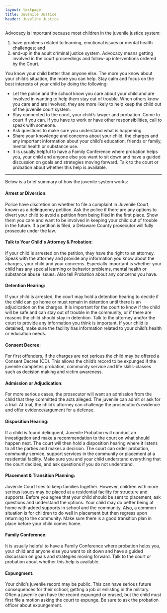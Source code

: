```yaml
---
layout: textpage
title: Juvenile Justice
header: Juveline Justice
---
```


Advocacy is important because most children in the juvenile justice system:

1. have problems related to learning, emotional issues or mental health challenges; and
2. end-up in the adult criminal justice system. Advocacy means getting involved in the court proceedings and follow-up interventions ordered by the Court.

You know your child better than anyone else. The more you know about your child’s situation, the more you can help. Stay calm and focus on the best interests of your child by doing the following:

* Let the police and the school know you care about your child and are involved in wanting to help them stay out of trouble. When others know you care and are involved, they are more likely to help keep the child out of the juvenile court system.
* Stay connected to the court, your child’s lawyer and probation. Come to court if you can. If you have to work or have other responsibilities, call to speak with someone.
* Ask questions to make sure you understand what is happening.
* Share your knowledge and concerns about your child, the charges and any important information about your child’s education, friends or family, mental health or substance use.
* It is usually helpful to have a Family Conference where probation helps you, your child and anyone else you want to sit down and have a guided discussion on goals and strategies moving forward. Talk to the court or probation about whether this help is available.

---

Below is a brief summary of how the juvenile system works:

#### Arrest or Diversion:
Police have discretion on whether to file a complaint in Juvenile Court, known as a delinquency petition. Ask the police if there are any options to divert your child to avoid a petition from being filed in the first place. Show them you care and want to be involved in keeping your child out of trouble in the future. If a petition is filed, a Delaware County prosecutor will fully prosecute under the law.

#### Talk to Your Child's Attorney & Probation:
If your child is arrested on the petition, they have the right to an attorney. Speak with the attorney and provide any information you know about the charges, your child and your concerns. Especially important is whether your child has any special learning or behavior problems, mental health or substance abuse issues. Also tell Probation about any concerns you have.

#### Detention Hearing:
If your child is arrested, the court may hold a detention hearing to decide if the child can go home or must remain in detention until there is an adjudication on the charges. It is important for the court to know if the child will be safe and can stay out of trouble in the community, or if there are reasons the child should stay in detention. Talk to the attorney and/or the court to provide any information you think is important. If your child is detained, make sure the facility has information related to your child’s health or education needs.

#### Consent Decree:
For first offenders, if the charges are not serious the child may be offered a Consent Decree (CD). This allows the child’s record to be expunged if the juvenile completes probation, community service and life skills-classes such as decision making and victim awareness.

#### Admission or Adjudication:
For more serious cases, the prosecutor will want an admission from the child that they committed the acts alleged. The juvenile can admit or ask for a trial. At trial, the child’s attorney can challenge the prosecution’s evidence and offer evidence/argument for a defense.

#### Disposition Hearing:
If a child is found delinquent, Juvenile Probation will conduct an investigation and make a recommendation to the court on what should happen next. The court will then hold a disposition hearing where it listens to all the parties and makes a decision. The court can order probation, community service, support services in the community or placement at a residential facility. Make sure you and your child understand everything that the court decides, and ask questions if you do not understand.

#### Placement & Transition Planning:
Juvenile Court tries to keep families together. However, children with more serious issues may be placed at a residential facility for structure and supports. Before you agree that your child should be sent to placement, ask questions and understand the options. Your child may do better being at home with added supports in school and the community. Also, a common situation is for children to do well in placement but then regress upon returning to the community. Make sure there is a good transition plan in place before your child comes home.

#### Family Conference:
It is usually helpful to have a Family Conference where probation helps you, your child and anyone else you want to sit down and have a guided discussion on goals and strategies moving forward. Talk to the court or probation about whether this help is available.

#### Expungment:
Your child’s juvenile record may be public. This can have serious future consequences for their school, getting a job or enlisting in the military. Often a juvenile can have the record expunged or erased, but the child must first file a motion asking the court to expunge. Be sure to ask the probation officer about expungement.